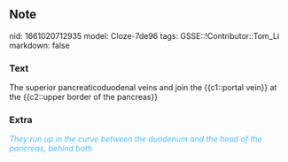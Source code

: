 ## Note
nid: 1661020712935
model: Cloze-7de96
tags: GSSE::!Contributor::Tom_Li
markdown: false

### Text
<div>
  The superior pancreaticoduodenal veins and join the {{c1::portal
  vein}} at the {{c2::upper border of the pancreas}}
</div>

### Extra
<i><font color="#4FBCFF">They run up in the curve between the
duodenum and the head of the pancreas, behind both</font></i>
